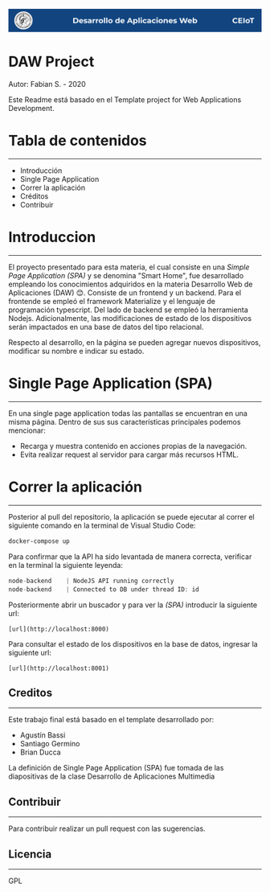 ![header](doc/header.png)

# DAW Project

Autor: Fabian S. - 2020

Este Readme está basado en el Template project for Web Applications Development.

# Tabla de contenidos
---
* Introducción
* Single Page Application
* Correr la aplicación
* Créditos
* Contribuir

# **Introduccion**
---
El proyecto presentado para esta materia,  el cual consiste en una _Simple Page Application (SPA)_ y se denomina "Smart Home", fue desarrollado empleando los conocimientos adquiridos en la materia Desarrollo Web de Aplicaciones (DAW) :blush:. Consiste de un frontend y un backend. Para el frontende se empleó el framework Materialize y el lenguaje de programación typescript. Del lado de backend se empleó la herramienta Nodejs. Adicionalmente, las modificaciones de estado de los dispositivos serán impactados en una base de datos del tipo relacional.

Respecto al desarrollo, en la página se pueden agregar nuevos dispositivos, modificar su nombre e indicar su estado.

# Single Page Application (SPA)
---
En una single page application todas las pantallas se encuentran en una misma página. Dentro de sus sus características principales podemos mencionar:
* Recarga y muestra contenido en acciones propias de la navegación.
* Evita realizar request al servidor para cargar más recursos HTML.

# Correr la aplicación
---
Posterior al pull del repositorio, la aplicación se puede ejecutar al correr el siguiente comando en la terminal de Visual Studio Code:
```sh
docker-compose up
```
Para confirmar que la API ha sido levantada de manera correcta, verificar en la terminal la siguiente leyenda:
```javascript
node-backend    | NodeJS API running correctly
node-backend    | Connected to DB under thread ID: id
```
Posteriormente abrir un buscador y para ver la  _(SPA)_ introducir la siguiente url:
```
[url](http://localhost:8000)
```
Para consultar el estado de los dispositivos en la  base de datos, ingresar la siguiente url:
```
[url](http://localhost:8001)  
```
## Creditos
---
Este trabajo final está basado en el template desarrollado por:
* Agustín Bassi
* Santiago Germino
* Brian Ducca 

La definición de Single Page Application (SPA) fue tomada de las diapositivas de la clase Desarrollo de Aplicaciones Multimedia

## Contribuir
---
Para contribuir realizar un pull request con las sugerencias.

## Licencia
---
GPL

```To read all project documentation, please go to its wiki in [this link](https://github.com/ce-iot/daw-project-template/wiki).
```





